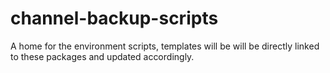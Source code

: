# channel-backup-scripts
A home for the environment scripts, templates will be will be directly linked to these packages and updated accordingly.
